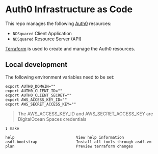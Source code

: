 # Auth0 Infrastructure as Code

This repo manages the following [Auth0](https://auth0.com/) resources:

- `NDSquared` Client Application
- `NDSquared` Resource Server (API)

[Terraform](https://www.terraform.io/) is used to create and manage the Auth0 resources.

## Local development

The following environment variables need to be set:

```
export AUTH0_DOMAIN=""
export AUTH0_CLIENT_ID=""
export AUTH0_CLIENT_SECRET=""
export AWS_ACCESS_KEY_ID=""
export AWS_SECRET_ACCESS_KEY=""
```

> The AWS_ACCESS_KEY_ID and AWS_SECRET_ACCESS_KEY are DigitalOcean Spaces credentials

```
❯ make

help                           View help information
asdf-bootstrap                 Install all tools through asdf-vm
plan                           Preview terraform changes
```
